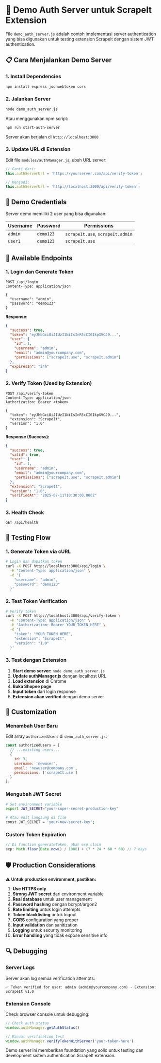 # 🚀 Demo Auth Server untuk ScrapeIt Extension

File `demo_auth_server.js` adalah contoh implementasi server authentication yang bisa digunakan untuk testing extension ScrapeIt dengan sistem JWT authentication.

## 📋 Cara Menjalankan Demo Server

### 1. Install Dependencies

```bash
npm install express jsonwebtoken cors
```

### 2. Jalankan Server

```bash
node demo_auth_server.js
```

Atau menggunakan npm script:
```bash
npm run start-auth-server
```

Server akan berjalan di `http://localhost:3000`

### 3. Update URL di Extension

Edit file `modules/authManager.js`, ubah URL server:

```javascript
// Ganti dari:
this.authServerUrl = 'https://yourserver.com/api/verify-token';

// Menjadi:
this.authServerUrl = 'http://localhost:3000/api/verify-token';
```

## 🔑 Demo Credentials

Server demo memiliki 2 user yang bisa digunakan:

| Username | Password | Permissions |
|----------|----------|-------------|
| `admin`  | `demo123` | `scrapeIt.use`, `scrapeIt.admin` |
| `user1`  | `demo123` | `scrapeIt.use` |

## 📡 Available Endpoints

### 1. Login dan Generate Token
```http
POST /api/login
Content-Type: application/json

{
  "username": "admin",
  "password": "demo123"
}
```

**Response:**
```json
{
  "success": true,
  "token": "eyJhbGciOiJIUzI1NiIsInR5cCI6IkpXVCJ9...",
  "user": {
    "id": 1,
    "username": "admin",
    "email": "admin@yourcompany.com",
    "permissions": ["scrapeIt.use", "scrapeIt.admin"]
  },
  "expiresIn": "24h"
}
```

### 2. Verify Token (Used by Extension)
```http
POST /api/verify-token
Content-Type: application/json
Authorization: Bearer <token>

{
  "token": "eyJhbGciOiJIUzI1NiIsInR5cCI6IkpXVCJ9...",
  "extension": "ScrapeIt",
  "version": "1.0"
}
```

**Response (Success):**
```json
{
  "success": true,
  "valid": true,
  "user": {
    "id": 1,
    "username": "admin",
    "email": "admin@yourcompany.com",
    "permissions": ["scrapeIt.use", "scrapeIt.admin"]
  },
  "extension": "ScrapeIt",
  "version": "1.0",
  "verifiedAt": "2025-07-11T10:30:00.000Z"
}
```

### 3. Health Check
```http
GET /api/health
```

## 🧪 Testing Flow

### 1. Generate Token via cURL

```bash
# Login dan dapatkan token
curl -X POST http://localhost:3000/api/login \
  -H "Content-Type: application/json" \
  -d '{
    "username": "admin",
    "password": "demo123"
  }'
```

### 2. Test Token Verification

```bash
# Verify token
curl -X POST http://localhost:3000/api/verify-token \
  -H "Content-Type: application/json" \
  -H "Authorization: Bearer YOUR_TOKEN_HERE" \
  -d '{
    "token": "YOUR_TOKEN_HERE",
    "extension": "ScrapeIt",
    "version": "1.0"
  }'
```

### 3. Test dengan Extension

1. **Start demo server:** `node demo_auth_server.js`
2. **Update authManager.js** dengan localhost URL
3. **Load extension** di Chrome
4. **Buka Shopee page**
5. **Input token** dari login response
6. **Extension akan verified** dengan demo server

## 🔧 Customization

### Menambah User Baru

Edit array `authorizedUsers` di `demo_auth_server.js`:

```javascript
const authorizedUsers = [
  // ...existing users...
  {
    id: 3,
    username: 'newuser',
    email: 'newuser@company.com',
    permissions: ['scrapeIt.use']
  }
];
```

### Mengubah JWT Secret

```bash
# Set environment variable
export JWT_SECRET="your-super-secret-production-key"

# Atau edit langsung di file
const JWT_SECRET = 'your-new-secret-key';
```

### Custom Token Expiration

```javascript
// Di function generateToken, ubah exp claim
exp: Math.floor(Date.now() / 1000) + (7 * 24 * 60 * 60) // 7 days
```

## 🛡️ Production Considerations

⚠️ **Untuk production environment, pastikan:**

1. **Use HTTPS only**
2. **Strong JWT secret** dari environment variable
3. **Real database** untuk user management
4. **Password hashing** dengan bcrypt/argon2
5. **Rate limiting** untuk login attempts
6. **Token blacklisting** untuk logout
7. **CORS** configuration yang proper
8. **Input validation** dan sanitization
9. **Logging** untuk security monitoring
10. **Error handling** yang tidak expose sensitive info

## 🔍 Debugging

### Server Logs

Server akan log semua verification attempts:
```
✅ Token verified for user: admin (admin@yourcompany.com) - Extension: ScrapeIt v1.0
```

### Extension Console

Check browser console untuk debugging:
```javascript
// Check auth status
window.authManager.getAuthStatus()

// Manual verification test
window.authManager.verifyTokenWithServer('your-token-here')
```

Demo server ini memberikan foundation yang solid untuk testing dan development sistem authentication ScrapeIt extension.
